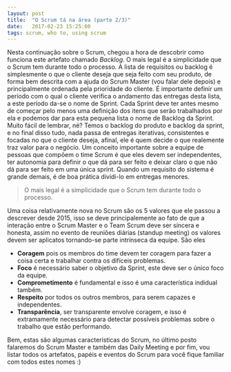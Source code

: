 ```yaml
---
layout: post
title:  "O Scrum tá na área (parte 2/3)"
date:   2017-02-23 15:25:00
tags: scrum, who to, using scrum
---
```

Nesta continuação sobre o Scrum, chegou a hora de descobrir como funciona este artefato chamado *Backlog*. O mais legal é a simplicidade que o Scrum tem durante todo o processo. A lista de requisitos ou backlog é simplesmente o que o cliente deseja que seja feito com seu produto, de forma bem descrita com a ajuda do Scrum Master (vou falar dele depois) e principalmente ordenada pela prioridade do cliente.
É importante definir um período com o qual o cliente verifica o andamento das entregas desta lista, a este período da-se o nome de Sprint. Cada Sprint deve ter antes mesmo de começar pelo menos uma definição dos itens que serão trabalhados por ela e podemos dar para esta pequena lista o nome de Backlog da Sprint. Muito fácil de lembrar, né? Temos o backlog do produto e backlog da sprint, e no final disso tudo, nada passa de entregas iterativas, consistentes e focadas no que o cliente deseja, afinal, ele é quem decide o que realemente traz valor para o negócio. Um conceito importante sobre a equipe de pessoas que compõem o time Scrum é que eles devem ser independentes, ter autonomia para definir o que dá para ser feito e deixar claro o que não dá para ser feito em uma única sprint. Quando um requisito do sistema é grande demais, é de boa prática dividi-lo em entregas menores.
>O mais legal é a simplicidade que o Scrum tem durante todo o processo.

Uma coisa relativamente nova no Scrum são os 5 valores que ele passou a descrever desde 2015, isso se deve principalemente ao fato de que a interação entre o Scrum Master e o Team Scrum deve ser sincera e honesta, assim no evento de reuniões diárias (standup meeting) os valores devem ser aplicatos tornando-se parte intrínseca da equipe. 
São eles 
* **Coragem** pois os membros do time devem ter coragem para fazer a coisa certa e trabalhar contra os difíceis problemas.
* **Foco** é necessário saber o objetivo da Sprint, este deve ser o único foco da equipe. 
* **Comprometimento** é fundamental e isso é uma característica indidual também.
* **Respeito** por todos os outros membros, para serem capazes e independentes.
* **Transparência**, ser transparente envolve coragem, e isso é extramamente necessário para detectar possíveis problemas sobre o trabalho que estão performando.

Bem, estas são algumas características do Scrum, no último posto falaremos do Scrum Master e também das Daily Meeting e por fim, vou listar todos os artefatos, papéis e eventos do Scrum para você fique familiar com todos estes nomes :)
